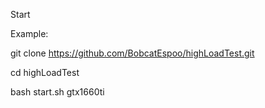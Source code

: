 Start

Example:

git clone https://github.com/BobcatEspoo/highLoadTest.git

cd highLoadTest

bash start.sh gtx1660ti